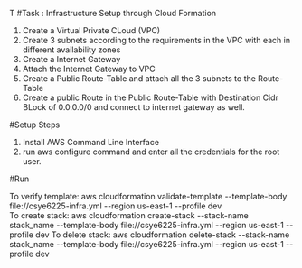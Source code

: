 T
#Task : Infrastructure Setup through Cloud Formation
1. Create a Virtual Private CLoud (VPC)
2. Create 3 subnets according to the requirements in the VPC with each in different availability zones
3. Create a Internet Gateway
4. Attach the Internet Gateway to VPC
5. Create a Public Route-Table and attach all the 3 subnets to the Route-Table
6. Create a public Route in the Public Route-Table with Destination Cidr BLock of 0.0.0.0/0 and connect to internet gateway as well.


#Setup Steps

1. Install AWS Command Line Interface
2. run aws configure command and enter all the credentials for the root user.

#Run 

To verify template: aws cloudformation validate-template  --template-body file://csye6225-infra.yml --region  us-east-1 --profile dev                  
To create stack: aws cloudformation create-stack --stack-name stack_name  --template-body file://csye6225-infra.yml  --region  us-east-1 --profile dev
To delete stack: aws cloudformation delete-stack --stack-name stack_name  --template-body file://csye6225-infra.yml  --region  us-east-1 --profile dev

